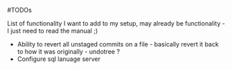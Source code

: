 #TODOs

List of functionality I want to add to my setup, may already be functionality - I just need to read the manual ;)

- Ability to revert all unstaged commits on a file - basically revert it back to how it was originally - undotree ?
- Configure sql lanuage server
